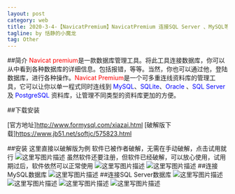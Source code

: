 ```yaml
---
layout: post
category: web
title: 2020-3-4-【NavicatPremium】NavicatPremium 连接SQL Server 、MySQL等
tagline: by 恬静的小魔龙
tag: Other
---
```


##简介
<font color="red">Navicat premium</font>是一款数据库管理工具。将此工具连接数据库，你可以从中看到各种数据库的详细信息。包括报错，等等。当然，你也可以通过他，登陆数据库，进行各种操作。<font color="red">Navicat Premium</font>是一个可多重连线资料库的管理工具，它可以让你以单一程式同时连线到 <font color="blue">MySQL</font>、<font color="blue">SQLite</font>、<font color="blue">Oracle </font>、<font color="blue">SQL Server</font>及 <font color="blue">PostgreSQL</font> 资料库，让管理不同类型的资料库更加的方便。

##下载安装

[官方地址]http://www.formysql.com/xiazai.html
[破解版下载]https://www.jb51.net/softjc/575823.html


##安装
这里直接以破解版为例
软件已被作者破解，无需在手动破解，点击试用就行
![这里写图片描述](https://img-blog.csdn.net/20180620143204618?watermark/2/text/aHR0cHM6Ly9ibG9nLmNzZG4ubmV0L3E3NjQ0MjQ1Njc=/font/5a6L5L2T/fontsize/400/fill/I0JBQkFCMA==/dissolve/70)
虽然软件还要注册，但软件已经破解，可以放心使用，试用期过后，软件依然可以正常使用
![这里写图片描述](https://img-blog.csdn.net/20180620143240889?watermark/2/text/aHR0cHM6Ly9ibG9nLmNzZG4ubmV0L3E3NjQ0MjQ1Njc=/font/5a6L5L2T/fontsize/400/fill/I0JBQkFCMA==/dissolve/70)
![这里写图片描述](https://img-blog.csdn.net/20180620143339301?watermark/2/text/aHR0cHM6Ly9ibG9nLmNzZG4ubmV0L3E3NjQ0MjQ1Njc=/font/5a6L5L2T/fontsize/400/fill/I0JBQkFCMA==/dissolve/70)
##连接MySQL数据库
![这里写图片描述](https://img-blog.csdn.net/20180620143705418?watermark/2/text/aHR0cHM6Ly9ibG9nLmNzZG4ubmV0L3E3NjQ0MjQ1Njc=/font/5a6L5L2T/fontsize/400/fill/I0JBQkFCMA==/dissolve/70)
##连接SQL Server数据库
![这里写图片描述](https://img-blog.csdn.net/2018062015380799?watermark/2/text/aHR0cHM6Ly9ibG9nLmNzZG4ubmV0L3E3NjQ0MjQ1Njc=/font/5a6L5L2T/fontsize/400/fill/I0JBQkFCMA==/dissolve/70)
![这里写图片描述](https://img-blog.csdn.net/20180620153815796?watermark/2/text/aHR0cHM6Ly9ibG9nLmNzZG4ubmV0L3E3NjQ0MjQ1Njc=/font/5a6L5L2T/fontsize/400/fill/I0JBQkFCMA==/dissolve/70)
![这里写图片描述](https://img-blog.csdn.net/20180620154231279?watermark/2/text/aHR0cHM6Ly9ibG9nLmNzZG4ubmV0L3E3NjQ0MjQ1Njc=/font/5a6L5L2T/fontsize/400/fill/I0JBQkFCMA==/dissolve/70)
![这里写图片描述](https://img-blog.csdn.net/20180620160026229?watermark/2/text/aHR0cHM6Ly9ibG9nLmNzZG4ubmV0L3E3NjQ0MjQ1Njc=/font/5a6L5L2T/fontsize/400/fill/I0JBQkFCMA==/dissolve/70)